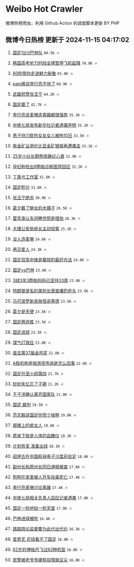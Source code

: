 # Weibo Hot Crawler 



微博热榜爬虫，利用 Github Action 的调度脚本更新 BY PHP 


## 微博今日热榜 更新于 2024-11-15 04:17:02 
1. [国足1比0巴林队](https://s.weibo.com/weibo?q=%23%E5%9B%BD%E8%B6%B31%E6%AF%940%E5%B7%B4%E6%9E%97%E9%98%9F%23&t=31&band_rank=1&Refer=top) `80.5K 🔥` 

1. [韩国高考听力时段全境暂停飞机起降](https://s.weibo.com/weibo?q=%23%E9%9F%A9%E5%9B%BD%E9%AB%98%E8%80%83%E5%90%AC%E5%8A%9B%E6%97%B6%E6%AE%B5%E5%85%A8%E5%A2%83%E6%9A%82%E5%81%9C%E9%A3%9E%E6%9C%BA%E8%B5%B7%E9%99%8D%23&t=31&band_rank=2&Refer=top) `70.8K 🔥` 

1. [80秒带你走进魅力秘鲁](https://s.weibo.com/weibo?q=%2380%E7%A7%92%E5%B8%A6%E4%BD%A0%E8%B5%B0%E8%BF%9B%E9%AD%85%E5%8A%9B%E7%A7%98%E9%B2%81%23&t=31&band_rank=3&Refer=top) `65.8K 🔥` 

1. [papi酱说李行亮不哄了](https://s.weibo.com/weibo?q=%23papi%E9%85%B1%E8%AF%B4%E6%9D%8E%E8%A1%8C%E4%BA%AE%E4%B8%8D%E5%93%84%E4%BA%86%23&t=31&band_rank=4&Refer=top) `60.9K 🔥` 

1. [武磊怒赞张玉宁](https://s.weibo.com/weibo?q=%E6%AD%A6%E7%A3%8A%E6%80%92%E8%B5%9E%E5%BC%A0%E7%8E%89%E5%AE%81&t=31&band_rank=5&Refer=top) `44.2K 🔥` 

1. [国足赢了](https://s.weibo.com/weibo?q=%E5%9B%BD%E8%B6%B3%E8%B5%A2%E4%BA%86&t=31&band_rank=6&Refer=top) `42.7K 🔥` 

1. [李行亮说麦琳连离婚都很强势](https://s.weibo.com/weibo?q=%23%E6%9D%8E%E8%A1%8C%E4%BA%AE%E8%AF%B4%E9%BA%A6%E7%90%B3%E8%BF%9E%E7%A6%BB%E5%A9%9A%E9%83%BD%E5%BE%88%E5%BC%BA%E5%8A%BF%23&t=31&band_rank=7&Refer=top) `35.3K 🔥` 

1. [中铁七局发布新华社记者遇袭声明](https://s.weibo.com/weibo?q=%23%E4%B8%AD%E9%93%81%E4%B8%83%E5%B1%80%E5%8F%91%E5%B8%83%E6%96%B0%E5%8D%8E%E7%A4%BE%E8%AE%B0%E8%80%85%E9%81%87%E8%A2%AD%E5%A3%B0%E6%98%8E%23&t=31&band_rank=8&Refer=top) `35.2K 🔥` 

1. [男子持刀砍伤女友女儿被拘10日](https://s.weibo.com/weibo?q=%23%E7%94%B7%E5%AD%90%E6%8C%81%E5%88%80%E7%A0%8D%E4%BC%A4%E5%A5%B3%E5%8F%8B%E5%A5%B3%E5%84%BF%E8%A2%AB%E6%8B%9810%E6%97%A5%23&t=31&band_rank=9&Refer=top) `33.5K 🔥` 

1. [紫金矿业哥伦比亚金矿据报再遭袭击](https://s.weibo.com/weibo?q=%23%E7%B4%AB%E9%87%91%E7%9F%BF%E4%B8%9A%E5%93%A5%E4%BC%A6%E6%AF%94%E4%BA%9A%E9%87%91%E7%9F%BF%E6%8D%AE%E6%8A%A5%E5%86%8D%E9%81%AD%E8%A2%AD%E5%87%BB%23&t=31&band_rank=10&Refer=top) `33.1K 🔥` 

1. [25岁小伙长期熬夜确诊心衰](https://s.weibo.com/weibo?q=%2325%E5%B2%81%E5%B0%8F%E4%BC%99%E9%95%BF%E6%9C%9F%E7%86%AC%E5%A4%9C%E7%A1%AE%E8%AF%8A%E5%BF%83%E8%A1%B0%23&t=31&band_rank=11&Refer=top) `32.9K 🔥` 

1. [孕妇称检出9胞胎诊断医院回应](https://s.weibo.com/weibo?q=%23%E5%AD%95%E5%A6%87%E7%A7%B0%E6%A3%80%E5%87%BA9%E8%83%9E%E8%83%8E%E8%AF%8A%E6%96%AD%E5%8C%BB%E9%99%A2%E5%9B%9E%E5%BA%94%23&t=31&band_rank=12&Refer=top) `32.2K 🔥` 

1. [丁禹兮工作室](https://s.weibo.com/weibo?q=%23%E4%B8%81%E7%A6%B9%E5%85%AE%E5%B7%A5%E4%BD%9C%E5%AE%A4%23&t=31&band_rank=13&Refer=top) `31.6K 🔥` 

1. [国足积分](https://s.weibo.com/weibo?q=%E5%9B%BD%E8%B6%B3%E7%A7%AF%E5%88%86&t=31&band_rank=14&Refer=top) `31.6K 🔥` 

1. [张玉宁绝杀](https://s.weibo.com/weibo?q=%23%E5%BC%A0%E7%8E%89%E5%AE%81%E7%BB%9D%E6%9D%80%23&t=31&band_rank=15&Refer=top) `30.9K 🔥` 

1. [葛夕戴了魅女的木镯子](https://s.weibo.com/weibo?q=%E8%91%9B%E5%A4%95%E6%88%B4%E4%BA%86%E9%AD%85%E5%A5%B3%E7%9A%84%E6%9C%A8%E9%95%AF%E5%AD%90&t=31&band_rank=16&Refer=top) `26.5K 🔥` 

1. [雷军承认车间睡觉照是摆拍](https://s.weibo.com/weibo?q=%23%E9%9B%B7%E5%86%9B%E6%89%BF%E8%AE%A4%E8%BD%A6%E9%97%B4%E7%9D%A1%E8%A7%89%E7%85%A7%E6%98%AF%E6%91%86%E6%8B%8D%23&t=31&band_rank=17&Refer=top) `26.3K 🔥` 

1. [大理公安局局长主动投案](https://s.weibo.com/weibo?q=%23%E5%A4%A7%E7%90%86%E5%85%AC%E5%AE%89%E5%B1%80%E5%B1%80%E9%95%BF%E4%B8%BB%E5%8A%A8%E6%8A%95%E6%A1%88%23&t=31&band_rank=18&Refer=top) `25.1K 🔥` 

1. [没人选麦琳](https://s.weibo.com/weibo?q=%23%E6%B2%A1%E4%BA%BA%E9%80%89%E9%BA%A6%E7%90%B3%23&t=31&band_rank=19&Refer=top) `24.6K 🔥` 

1. [再见爱人](https://s.weibo.com/weibo?q=%E5%86%8D%E8%A7%81%E7%88%B1%E4%BA%BA&t=31&band_rank=20&Refer=top) `24.3K 🔥` 

1. [国足双高中锋是赢球的最好办法](https://s.weibo.com/weibo?q=%23%E5%9B%BD%E8%B6%B3%E5%8F%8C%E9%AB%98%E4%B8%AD%E9%94%8B%E6%98%AF%E8%B5%A2%E7%90%83%E7%9A%84%E6%9C%80%E5%A5%BD%E5%8A%9E%E6%B3%95%23&t=31&band_rank=21&Refer=top) `24.0K 🔥` 

1. [国足vs巴林](https://s.weibo.com/weibo?q=%23%E5%9B%BD%E8%B6%B3vs%E5%B7%B4%E6%9E%97%23&t=31&band_rank=22&Refer=top) `23.9K 🔥` 

1. [3绒3羊3胞胎妈妈已坚持33周](https://s.weibo.com/weibo?q=%233%E7%BB%923%E7%BE%8A3%E8%83%9E%E8%83%8E%E5%A6%88%E5%A6%88%E5%B7%B2%E5%9D%9A%E6%8C%8133%E5%91%A8%23&t=31&band_rank=23&Refer=top) `23.8K 🔥` 

1. [特朗普提名的美防长曾直播扔斧头](https://s.weibo.com/weibo?q=%23%E7%89%B9%E6%9C%97%E6%99%AE%E6%8F%90%E5%90%8D%E7%9A%84%E7%BE%8E%E9%98%B2%E9%95%BF%E6%9B%BE%E7%9B%B4%E6%92%AD%E6%89%94%E6%96%A7%E5%A4%B4%23&t=31&band_rank=24&Refer=top) `23.5K 🔥` 

1. [马可波罗新皮肤怪盗基德](https://s.weibo.com/weibo?q=%23%E9%A9%AC%E5%8F%AF%E6%B3%A2%E7%BD%97%E6%96%B0%E7%9A%AE%E8%82%A4%E6%80%AA%E7%9B%97%E5%9F%BA%E5%BE%B7%23&t=31&band_rank=25&Refer=top) `23.5K 🔥` 

1. [葛夕是天使](https://s.weibo.com/weibo?q=%E8%91%9B%E5%A4%95%E6%98%AF%E5%A4%A9%E4%BD%BF&t=31&band_rank=26&Refer=top) `23.5K 🔥` 

1. [国足两连胜](https://s.weibo.com/weibo?q=%23%E5%9B%BD%E8%B6%B3%E4%B8%A4%E8%BF%9E%E8%83%9C%23&t=31&band_rank=27&Refer=top) `23.5K 🔥` 

1. [国足进球](https://s.weibo.com/weibo?q=%E5%9B%BD%E8%B6%B3%E8%BF%9B%E7%90%83&t=31&band_rank=28&Refer=top) `23.5K 🔥` 

1. [煤气灯效应](https://s.weibo.com/weibo?q=%E7%85%A4%E6%B0%94%E7%81%AF%E6%95%88%E5%BA%94&t=31&band_rank=29&Refer=top) `23.0K 🔥` 

1. [直击第37届金鸡奖](https://s.weibo.com/weibo?q=%23%E7%9B%B4%E5%87%BB%E7%AC%AC37%E5%B1%8A%E9%87%91%E9%B8%A1%E5%A5%96%23&t=31&band_rank=30&Refer=top) `22.8K 🔥` 

1. [A股机构举报游资传闻是怎么回事](https://s.weibo.com/weibo?q=%23A%E8%82%A1%E6%9C%BA%E6%9E%84%E4%B8%BE%E6%8A%A5%E6%B8%B8%E8%B5%84%E4%BC%A0%E9%97%BB%E6%98%AF%E6%80%8E%E4%B9%88%E5%9B%9E%E4%BA%8B%23&t=31&band_rank=31&Refer=top) `22.6K 🔥` 

1. [国足升至小组第四](https://s.weibo.com/weibo?q=%E5%9B%BD%E8%B6%B3%E5%8D%87%E8%87%B3%E5%B0%8F%E7%BB%84%E7%AC%AC%E5%9B%9B&t=31&band_rank=32&Refer=top) `21.7K 🔥` 

1. [妙妙失忆忘了子期](https://s.weibo.com/weibo?q=%23%E5%A6%99%E5%A6%99%E5%A4%B1%E5%BF%86%E5%BF%98%E4%BA%86%E5%AD%90%E6%9C%9F%23&t=31&band_rank=33&Refer=top) `21.2K 🔥` 

1. [于子洋确认离开国家队](https://s.weibo.com/weibo?q=%23%E4%BA%8E%E5%AD%90%E6%B4%8B%E7%A1%AE%E8%AE%A4%E7%A6%BB%E5%BC%80%E5%9B%BD%E5%AE%B6%E9%98%9F%23&t=31&band_rank=34&Refer=top) `21.0K 🔥` 

1. [国足 裁判](https://s.weibo.com/weibo?q=%E5%9B%BD%E8%B6%B3%20%E8%A3%81%E5%88%A4&t=31&band_rank=35&Refer=top) `19.5K 🔥` 

1. [范志毅说国足你慌个啥啊](https://s.weibo.com/weibo?q=%23%E8%8C%83%E5%BF%97%E6%AF%85%E8%AF%B4%E5%9B%BD%E8%B6%B3%E4%BD%A0%E6%85%8C%E4%B8%AA%E5%95%A5%E5%95%8A%23&t=31&band_rank=36&Refer=top) `19.0K 🔥` 

1. [阁楼上的疯女人](https://s.weibo.com/weibo?q=%E9%98%81%E6%A5%BC%E4%B8%8A%E7%9A%84%E7%96%AF%E5%A5%B3%E4%BA%BA&t=31&band_rank=37&Refer=top) `18.6K 🔥` 

1. [原来下肢是人体的血糖仪](https://s.weibo.com/weibo?q=%23%E5%8E%9F%E6%9D%A5%E4%B8%8B%E8%82%A2%E6%98%AF%E4%BA%BA%E4%BD%93%E7%9A%84%E8%A1%80%E7%B3%96%E4%BB%AA%23&t=31&band_rank=38&Refer=top) `18.3K 🔥` 

1. [计划有变 准备出线](https://s.weibo.com/weibo?q=%E8%AE%A1%E5%88%92%E6%9C%89%E5%8F%98%20%E5%87%86%E5%A4%87%E5%87%BA%E7%BA%BF&t=31&band_rank=39&Refer=top) `18.1K 🔥` 

1. [绍伊古在中国航母电子沙盘前驻足](https://s.weibo.com/weibo?q=%23%E7%BB%8D%E4%BC%8A%E5%8F%A4%E5%9C%A8%E4%B8%AD%E5%9B%BD%E8%88%AA%E6%AF%8D%E7%94%B5%E5%AD%90%E6%B2%99%E7%9B%98%E5%89%8D%E9%A9%BB%E8%B6%B3%23&t=31&band_rank=40&Refer=top) `18.0K 🔥` 

1. [副州长和原州长同日通报被查](https://s.weibo.com/weibo?q=%23%E5%89%AF%E5%B7%9E%E9%95%BF%E5%92%8C%E5%8E%9F%E5%B7%9E%E9%95%BF%E5%90%8C%E6%97%A5%E9%80%9A%E6%8A%A5%E8%A2%AB%E6%9F%A5%23&t=31&band_rank=41&Refer=top) `17.6K 🔥` 

1. [狗狗在家里被人开车投毒死亡](https://s.weibo.com/weibo?q=%23%E7%8B%97%E7%8B%97%E5%9C%A8%E5%AE%B6%E9%87%8C%E8%A2%AB%E4%BA%BA%E5%BC%80%E8%BD%A6%E6%8A%95%E6%AF%92%E6%AD%BB%E4%BA%A1%23&t=31&band_rank=42&Refer=top) `17.4K 🔥` 

1. [李行亮麦琳讨论离婚](https://s.weibo.com/weibo?q=%23%E6%9D%8E%E8%A1%8C%E4%BA%AE%E9%BA%A6%E7%90%B3%E8%AE%A8%E8%AE%BA%E7%A6%BB%E5%A9%9A%23&t=31&band_rank=43&Refer=top) `17.4K 🔥` 

1. [中铁七局相关负责人回应记者遇袭](https://s.weibo.com/weibo?q=%23%E4%B8%AD%E9%93%81%E4%B8%83%E5%B1%80%E7%9B%B8%E5%85%B3%E8%B4%9F%E8%B4%A3%E4%BA%BA%E5%9B%9E%E5%BA%94%E8%AE%B0%E8%80%85%E9%81%87%E8%A2%AD%23&t=31&band_rank=44&Refer=top) `17.0K 🔥` 

1. [国足一秒地狱一秒天堂](https://s.weibo.com/weibo?q=%23%E5%9B%BD%E8%B6%B3%E4%B8%80%E7%A7%92%E5%9C%B0%E7%8B%B1%E4%B8%80%E7%A7%92%E5%A4%A9%E5%A0%82%23&t=31&band_rank=45&Refer=top) `17.0K 🔥` 

1. [巴林进球被吹](https://s.weibo.com/weibo?q=%23%E5%B7%B4%E6%9E%97%E8%BF%9B%E7%90%83%E8%A2%AB%E5%90%B9%23&t=31&band_rank=46&Refer=top) `16.4K 🔥` 

1. [践踏舆论监督要为此付出代价](https://s.weibo.com/weibo?q=%23%E8%B7%B5%E8%B8%8F%E8%88%86%E8%AE%BA%E7%9B%91%E7%9D%A3%E8%A6%81%E4%B8%BA%E6%AD%A4%E4%BB%98%E5%87%BA%E4%BB%A3%E4%BB%B7%23&t=31&band_rank=47&Refer=top) `16.3K 🔥` 

1. [爱奇艺 花钱看不了国足](https://s.weibo.com/weibo?q=%E7%88%B1%E5%A5%87%E8%89%BA%20%E8%8A%B1%E9%92%B1%E7%9C%8B%E4%B8%8D%E4%BA%86%E5%9B%BD%E8%B6%B3&t=31&band_rank=48&Refer=top) `16.0K 🔥` 

1. [62岁的博格丹飞过62种机型](https://s.weibo.com/weibo?q=%2362%E5%B2%81%E7%9A%84%E5%8D%9A%E6%A0%BC%E4%B8%B9%E9%A3%9E%E8%BF%8762%E7%A7%8D%E6%9C%BA%E5%9E%8B%23&t=31&band_rank=49&Refer=top) `16.0K 🔥` 

1. [民警被老爷爷硬核投喂豌豆尖](https://s.weibo.com/weibo?q=%23%E6%B0%91%E8%AD%A6%E8%A2%AB%E8%80%81%E7%88%B7%E7%88%B7%E7%A1%AC%E6%A0%B8%E6%8A%95%E5%96%82%E8%B1%8C%E8%B1%86%E5%B0%96%23&t=31&band_rank=50&Refer=top) `16.0K 🔥` 

